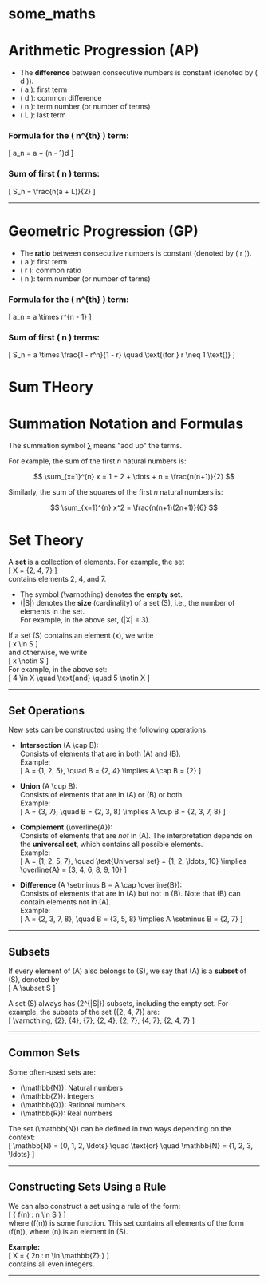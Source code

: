 # some_maths
# Arithmetic Progression (AP)

- The **difference** between consecutive numbers is constant (denoted by \( d \)).
- \( a \): first term
- \( d \): common difference
- \( n \): term number (or number of terms)
- \( L \): last term

### Formula for the \( n^{th} \) term:
\[
a_n = a + (n - 1)d
\]

### Sum of first \( n \) terms:
\[
S_n = \frac{n(a + L)}{2}
\]

---

# Geometric Progression (GP)

- The **ratio** between consecutive numbers is constant (denoted by \( r \)).
- \( a \): first term
- \( r \): common ratio
- \( n \): term number (or number of terms)

### Formula for the \( n^{th} \) term:
\[
a_n = a \times r^{n - 1}
\]

### Sum of first \( n \) terms:
\[
S_n = a \times \frac{1 - r^n}{1 - r} \quad \text{(for } r \neq 1 \text{)}
\]

# Sum THeory
# Summation Notation and Formulas

The summation symbol $\sum$ means "add up" the terms.

For example, the sum of the first $n$ natural numbers is:

$$
\sum_{x=1}^{n} x = 1 + 2 + \dots + n = \frac{n(n+1)}{2}
$$

Similarly, the sum of the squares of the first $n$ natural numbers is:

$$
\sum_{x=1}^{n} x^2 = \frac{n(n+1)(2n+1)}{6}
$$

# Set Theory

A **set** is a collection of elements. For example, the set  
\[
X = \{2, 4, 7\}
\]  
contains elements 2, 4, and 7.

- The symbol \(\varnothing\) denotes the **empty set**.
- \(|S|\) denotes the **size** (cardinality) of a set \(S\), i.e., the number of elements in the set.  
  For example, in the above set, \(|X| = 3\).

If a set \(S\) contains an element \(x\), we write  
\[
x \in S
\]  
and otherwise, we write  
\[
x \notin S
\]  
For example, in the above set:  
\[
4 \in X \quad \text{and} \quad 5 \notin X
\]

---

## Set Operations

New sets can be constructed using the following operations:

- **Intersection** \(A \cap B\):  
  Consists of elements that are in both \(A\) and \(B\).  
  Example:  
  \[
  A = \{1, 2, 5\}, \quad B = \{2, 4\} \implies A \cap B = \{2\}
  \]

- **Union** \(A \cup B\):  
  Consists of elements that are in \(A\) or \(B\) or both.  
  Example:  
  \[
  A = \{3, 7\}, \quad B = \{2, 3, 8\} \implies A \cup B = \{2, 3, 7, 8\}
  \]

- **Complement** \(\overline{A}\):  
  Consists of elements that are *not* in \(A\). The interpretation depends on the **universal set**, which contains all possible elements.  
  Example:  
  \[
  A = \{1, 2, 5, 7\}, \quad \text{Universal set} = \{1, 2, \ldots, 10\} \implies \overline{A} = \{3, 4, 6, 8, 9, 10\}
  \]

- **Difference** \(A \setminus B = A \cap \overline{B}\):  
  Consists of elements that are in \(A\) but not in \(B\). Note that \(B\) can contain elements not in \(A\).  
  Example:  
  \[
  A = \{2, 3, 7, 8\}, \quad B = \{3, 5, 8\} \implies A \setminus B = \{2, 7\}
  \]

---

## Subsets

If every element of \(A\) also belongs to \(S\), we say that \(A\) is a **subset** of \(S\), denoted by  
\[
A \subset S
\]

A set \(S\) always has \(2^{|S|}\) subsets, including the empty set. For example, the subsets of the set \(\{2, 4, 7\}\) are:  
\[
\varnothing, \{2\}, \{4\}, \{7\}, \{2, 4\}, \{2, 7\}, \{4, 7\}, \{2, 4, 7\}
\]

---

## Common Sets

Some often-used sets are:

- \(\mathbb{N}\): Natural numbers  
- \(\mathbb{Z}\): Integers  
- \(\mathbb{Q}\): Rational numbers  
- \(\mathbb{R}\): Real numbers  

The set \(\mathbb{N}\) can be defined in two ways depending on the context:  
\[
\mathbb{N} = \{0, 1, 2, \ldots\} \quad \text{or} \quad \mathbb{N} = \{1, 2, 3, \ldots\}
\]

---

## Constructing Sets Using a Rule

We can also construct a set using a rule of the form:  
\[
\{ f(n) : n \in S \}
\]  
where \(f(n)\) is some function. This set contains all elements of the form \(f(n)\), where \(n\) is an element in \(S\).

**Example:**  
\[
X = \{ 2n : n \in \mathbb{Z} \}
\]  
contains all even integers.

---

